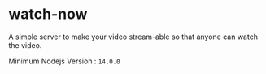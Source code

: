 # watch-now
A simple server to make your video stream-able so that anyone can watch the video.

Minimum Nodejs Version : `14.0.0`
